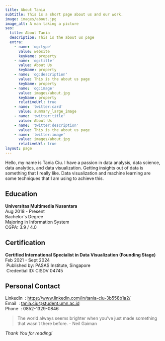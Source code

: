```yaml
---
title: About Tania
subtitle: This is a short page about us and our work.
image: images/about.jpg
image_alt: A man taking a picture
seo:
  title: About Tania
  description: This is the about us page
  extra:
    - name: 'og:type'
      value: website
      keyName: property
    - name: 'og:title'
      value: About Us
      keyName: property
    - name: 'og:description'
      value: This is the about us page
      keyName: property
    - name: 'og:image'
      value: images/about.jpg
      keyName: property
      relativeUrl: true
    - name: 'twitter:card'
      value: summary_large_image
    - name: 'twitter:title'
      value: About Us
    - name: 'twitter:description'
      value: This is the about us page
    - name: 'twitter:image'
      value: images/about.jpg
      relativeUrl: true
layout: page
---
```


Hello, my name is Tania Ciu.
I have a passion in data analysis, data science, data analytics, and data visualization. Getting insights out of data is something that I really like. Data visualization and machine learning are some techniques that I am using to achieve this. 

## Education
**Universitas Multimedia Nusantara**</br>
Aug 2018 - Present </br>
Bachelor's Degree</br>
Majoring in Information System</br>
CGPA: 3.9 / 4.0

## Certification
**Certified International Specialist in Data Visualization (Founding Stage)**
Feb 2021 - Sept 2024  
&nbsp;Published by: PASAS Institute, Singapore  
&nbsp;Credential ID: CISDV 04745

## Personal Contact
LinkedIn &nbsp;: https://www.linkedin.com/in/tania-ciu-3b558b1a2/  
Email&nbsp;&nbsp;: tania.ciu@student.umn.ac.id  
Phone&nbsp;&nbsp;: 0852-1329-0846


>The world always seems brighter when you’ve just made something that wasn’t there before. - Neil Gaiman

*Thank You for reading!*
